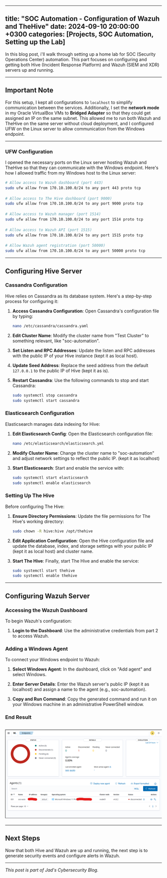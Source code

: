 
---
title: "SOC Automation - Configuration of Wazuh and TheHive"
date: 2024-09-10 20:00:00 +0300
categories: [Projects, SOC Automation, Setting up the Lab]
---


In this blog post, i'll walk through setting up a home lab for SOC (Security Operations Center) automation. This part focuses on configuring and getting both Hive (Incident Response Platform) and Wazuh (SIEM and XDR) servers up and running. 

---

## Important Note

For this setup, I kept all configurations to `localhost` to simplify communication between the services. Additionally, I set the **network mode** in my Oracle VirtualBox VMs to **Bridged Adapter** so that they could get assigned an IP on the same subnet. This allowed me to run both Wazuh and TheHive on the same server without cloud deployment, and I configured UFW on the Linux server to allow communication from the Windows endpoint.

---

### UFW Configuration

I opened the necessary ports on the Linux server hosting Wazuh and TheHive so that they can communicate with the Windows endpoint. Here's how I allowed traffic from my Windows host to the Linux server:

```bash
# Allow access to Wazuh dashboard (port 443)
sudo ufw allow from 170.10.100.0/24 to any port 443 proto tcp

# Allow access to The Hive dashboard (port 9000)
sudo ufw allow from 170.10.100.0/24 to any port 9000 proto tcp

# Allow access to Wazuh manager (port 1514)
sudo ufw allow from 170.10.100.0/24 to any port 1514 proto tcp

# Allow access to Wazuh API (port 1515)
sudo ufw allow from 170.10.100.0/24 to any port 1515 proto tcp

# Allow Wazuh agent registration (port 50000)
sudo ufw allow from 170.10.100.0/24 to any port 50000 proto tcp
```

---

## Configuring Hive Server

### Cassandra Configuration

Hive relies on Cassandra as its database system. Here's a step-by-step process for configuring it:

1. **Access Cassandra Configuration**: Open Cassandra's configuration file by typing:
    ```bash
    nano /etc/cassandra/cassandra.yaml
    ```

2. **Edit Cluster Name**: Modify the cluster name from "Test Cluster" to something relevant, like "soc-automation".

3. **Set Listen and RPC Addresses**: Update the listen and RPC addresses with the public IP of your Hive instance (kept it as local host).

4. **Update Seed Address**: Replace the seed address from the default `127.0.0.1` to the public IP of Hive (kept it as is).

5. **Restart Cassandra**: Use the following commands to stop and start Cassandra:
    ```bash
    sudo systemctl stop cassandra
    sudo systemctl start cassandra
    ```

### Elasticsearch Configuration

Elasticsearch manages data indexing for Hive:

1. **Edit Elasticsearch Config**: Open the Elasticsearch configuration file:
    ```bash
    nano /etc/elasticsearch/elasticsearch.yml
    ```

2. **Modify Cluster Name**: Change the cluster name to "soc-automation" and adjust network settings to reflect the public IP. (kept it as localhost)

3. **Start Elasticsearch**: Start and enable the service with:
    ```bash
    sudo systemctl start elasticsearch
    sudo systemctl enable elasticsearch
    ```

### Setting Up The Hive

Before configuring The Hive:

1. **Ensure Directory Permissions**: Update the file permissions for The Hive's working directory:
    ```bash
    sudo chown -R hive:hive /opt/thehive
    ```

2. **Edit Application Configuration**: Open the Hive configuration file and update the database, index, and storage settings with your public IP (kept it as local host) and cluster name.

3. **Start The Hive**: Finally, start The Hive and enable the service:
    ```bash
    sudo systemctl start thehive
    sudo systemctl enable thehive
    ```

---

## Configuring Wazuh Server

### Accessing the Wazuh Dashboard

To begin Wazuh's configuration:

1. **Login to the Dashboard**: Use the administrative credentials from part 2 to access Wazuh.

### Adding a Windows Agent

To connect your Windows endpoint to Wazuh:

1. **Select Windows Agent**: In the dashboard, click on "Add agent" and select Windows.

2. **Enter Server Details**: Enter the Wazuh server's public IP (kept it as localhost) and assign a name to the agent (e.g., soc-automation).

3. **Copy and Run Command**: Copy the generated command and run it on your Windows machine in an administrative PowerShell window.


### End Result

![SOC Automation Wazuh Dashboard](/assets/img/SOCAutomation/wazuh-dashboard.png)
---


---

## Next Steps

Now that both Hive and Wazuh are up and running, the next step is to generate security events and configure alerts in Wazuh. 

---

_This post is part of Jad's Cybersecurity Blog._
